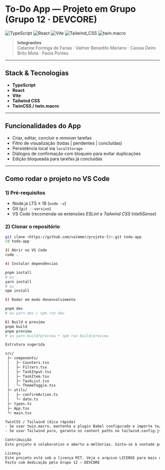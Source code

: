# To‑Do App — Projeto em Grupo (Grupo 12 · DEVCORE)

![TypeScript](https://img.shields.io/badge/TypeScript-3178C6?logo=typescript&logoColor=white)
![React](https://img.shields.io/badge/React-61DAFB?logo=react&logoColor=0B1E2D)
![Vite](https://img.shields.io/badge/Vite-646CFF?logo=vite&logoColor=FFD62E)
![Tailwind_CSS](https://img.shields.io/badge/Tailwind_CSS-06B6D4?logo=tailwindcss&logoColor=white)
![twin.macro](https://img.shields.io/badge/twin.macro-DB2777)

> **Integrantes**  
> Catarine Formiga de Farias · Valmer Benedito Mariano · Cassia Deiro Brito Mota · Paola Pontes

---

## Stack & Tecnologias

- **TypeScript**
- **React**
- **Vite**
- **Tailwind CSS**
- **TwinCSS / twin.macro**

---

## Funcionalidades do App

- Criar, editar, concluir e remover tarefas
- Filtro de visualização (todas | pendentes | concluídas)
- Persistência local via `localStorage`
- Diálogos de confirmação com bloqueio para evitar duplicações
- Edição bloqueada para tarefas já concluídas

---

## Como rodar o projeto no VS Code

### 1) Pré‑requisitos

- Node.js LTS ≥ 18 (`node -v`)
- Git (`git --version`)
- VS Code (recomenda-se extensões *ESLint* e *Tailwind CSS IntelliSense*)

### 2) Clonar o repositório

```bash
git clone <https://github.com/valmmer/projeto-7/>.git todo-app
cd todo-app

3) Abrir no VS Code
code .

4) Instalar dependências

pnpm install
# ou
yarn install
# ou
npm install

5) Rodar em modo desenvolvimento

pnpm dev
# ou yarn dev / npm run dev

6) Build e preview
pnpm build
pnpm preview
# ou yarn build/preview • npm run build/preview

Estrutura sugerida

src/
 ├─ components/
 │   ├─ Counters.tsx
 │   ├─ Filters.tsx
 │   ├─ TaskInput.tsx
 │   ├─ TaskItem.tsx
 │   ├─ TaskList.tsx
 │   └─ ThemeToggle.tsx
 ├─ utils/
 │   ├─ confirmAction.ts
 │   └─ date.ts
 ├─ types.ts
 ├─ App.tsx
 └─ main.tsx

TwinCSS / Tailwind (dica rápida)
- Se usar twin.macro, mantenha o plugin Babel configurado e importe tw/css conforme sua convenção.
- Se usar Tailwind puro, garanta os content paths no tailwind.config.js:

Contribuição
Este projeto é colaborativo e aberto a melhorias. Sinta-se à vontade para abrir issues ou pull requests com sugestões, correções ou novas funcionalidades.

Licença
Este projeto está sob a licença MIT. Veja o arquivo LICENSE para mais detalhes.
Feito com dedicação pelo Grupo 12 — DEVCORE 
